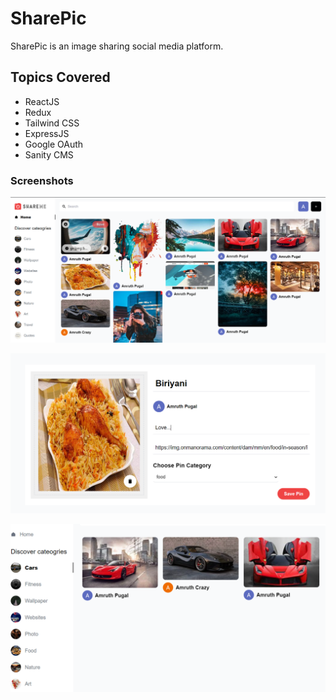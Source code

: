 # SharePic
SharePic is an image sharing social media platform.

## Topics Covered
- ReactJS
- Redux
- Tailwind CSS
- ExpressJS
- Google OAuth  
- Sanity CMS


### Screenshots

![Dashboard](https://github.com/amr178/SharePic/blob/master/dashboard.PNG)

![Creating Pin](https://github.com/amr178/SharePic/blob/master/pin.PNG)

![Categories](https://github.com/amr178/SharePic/blob/master/categories.PNG)


